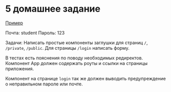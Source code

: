 # 5 домашнее задание

[Пример](http://5ace8f74792f894fd14327c4.sleepy-nightingale-7d715f.netlify.com)

Почта: student Пароль: 123

Задачи: Написать простые компоненты заглушки для страниц `/`, `/private`,
`/public`. Для страницы `/login` написать форму.

В тестах есть пояснения по поводу необходимых редиректов. Компонент App должен
содержать роуты и ссылки на страницы приложения.

Компонент на странице `login` так же должен выводить предупреждение о
неправильном пароле или почте.
